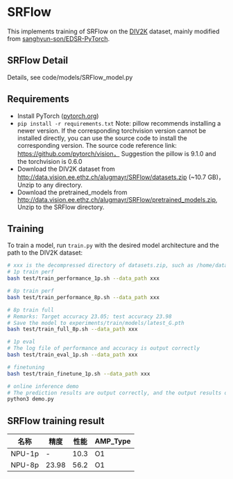 # SRFlow

This implements training of SRFlow on the [DIV2K](http://www.vision.ee.ethz.ch/%7Etimofter/publications/Agustsson-CVPRW-2017.pdf) dataset, mainly modified from [sanghyun-son/EDSR-PyTorch](https://github.com/sanghyun-son/EDSR-PyTorch).


## SRFlow Detail

Details, see code/models/SRFlow_model.py


## Requirements

- Install PyTorch ([pytorch.org](http://pytorch.org))
- `pip install -r requirements.txt`
   Note: pillow recommends installing a newer version. If the corresponding torchvision version cannot be installed directly, you can use the source code to install the corresponding version. The source code reference link: https://github.com/pytorch/vision，
Suggestion the pillow is 9.1.0 and the torchvision is 0.6.0
- Download the DIV2K dataset from http://data.vision.ee.ethz.ch/alugmayr/SRFlow/datasets.zip (~10.7 GB)，Unzip to any directory.
- Download the pretrained_models from http://data.vision.ee.ethz.ch/alugmayr/SRFlow/pretrained_models.zip, Unzip to the SRFlow directory.


## Training

To train a model, run `train.py` with the desired model architecture and the path to the DIV2K dataset:

```bash
# xxx is the decompressed directory of datasets.zip, such as /home/datasets
# 1p train perf
bash test/train_performance_1p.sh --data_path xxx

# 8p train perf
bash test/train_performance_8p.sh --data_path xxx

# 8p train full
# Remarks: Target accuracy 23.05; test accuracy 23.98
# Save the model to experiments/train/models/latest_G.pth
bash test/train_full_8p.sh --data_path xxx 

# 1p eval
# The log file of performance and accuracy is output correctly
bash test/train_eval_1p.sh --data_path xxx 

# finetuning
bash test/train_finetune_1p.sh --data_path xxx 

# online inference demo 
# The prediction results are output correctly, and the output results of multiple runs of the fixed tensor are consistent
python3 demo.py
```


## SRFlow training result
|  名称  | 精度  | 性能 | AMP_Type |
| :----: | ----- | ---- | -------- |
| NPU-1p | -     | 10.3 | O1       |
| NPU-8p | 23.98 | 56.2 | O1       |